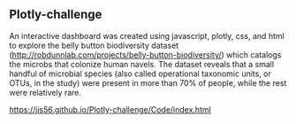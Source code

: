 ## Plotly-challenge

An interactive dashboard was created using javascript, plotly, css, and html to explore the belly button biodiversity dataset (http://robdunnlab.com/projects/belly-button-biodiversity/) which catalogs the microbs that colonize human navels. The dataset reveals that a small handful of microbial species (also called operational taxonomic units, or OTUs, in the study) were present in more than 70% of people, while the rest were relatively rare.

https://jis56.github.io/Plotly-challenge/Code/index.html
